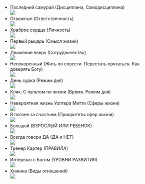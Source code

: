 - Последний самурай (Дисциплина, Самодисциплина)   
![](https://avatars.mds.yandex.net/get-kinopoisk-image/1773646/11a7425c-292a-4d5d-9e8c-f0000b8911df/300x450)
- Отважные (Ответственность)   
![](https://avatars.mds.yandex.net/get-kinopoisk-image/1599028/bfeb3fd5-7467-4ecb-abc8-48fa4df45531/300x450)
- Храброе сердце (Личность)   
 ![](https://avatars.mds.yandex.net/get-kinopoisk-image/1704946/ce82bed6-15de-4d5c-aa68-fae55556e39f/300x450)
- Первый рыцарь (Смысл жизни)   
 ![](https://avatars.mds.yandex.net/get-kinopoisk-image/1599028/3444ef51-f8dd-4b2c-b308-45a8d3cf4d13/300x450)
- Движение вверх (Сотрудничество)   
 ![](https://avatars.mds.yandex.net/get-kinopoisk-image/1900788/1ad5be65-ce43-4712-b16e-8afa40d0ab26/300x450)
- Непокоренный (Жить по совести. Перестать прятаться. Как доверять Богу)   
 ![](https://avatars.mds.yandex.net/get-kinopoisk-image/1946459/21d9dae4-b7f2-4290-ad46-c56746208047/300x450)
- День сурка (Режим дня)   
 ![](https://avatars.mds.yandex.net/get-kinopoisk-image/1599028/ed4f90cb-188b-4cac-a41a-c175ff9b9e48/300x450)
- Клик: С пультом по жизни (Время. Режим дня)   
 ![](https://avatars.mds.yandex.net/get-kinopoisk-image/1777765/d36e0f8c-5a59-4613-98a6-b6314e6331e0/300x450)
- Невероятная жизнь Уолтера Митти (Сферы жизни)   
 ![](https://avatars.mds.yandex.net/get-kinopoisk-image/1599028/04157d48-57a7-4985-98f7-fffa9fda4f63/300x450)
- В погоне за счастьем (Приоритеты сфер жизни)   
 ![](https://avatars.mds.yandex.net/get-kinopoisk-image/1600647/726e4489-c811-404e-9912-55d6baf7b298/300x450)
- Большой (ВЗРОСЛЫЙ ИЛИ РЕБЕНОК)   
 ![](https://avatars.mds.yandex.net/get-kinopoisk-image/1777765/02374a0c-2ad1-41fb-a5cc-36d88a351a9b/300x450)
- Всегда говори ДА (ДА и НЕТ)   
 ![](https://avatars.mds.yandex.net/get-kinopoisk-image/1946459/a4bcd57c-d63d-4d2c-944d-78bbf78d3a09/300x450)
- Тренер Картер (ПРАВИЛА)   
 ![](https://avatars.mds.yandex.net/get-kinopoisk-image/1777765/b1055302-cb1c-4387-8817-f13ecf98034b/300x450)
- Интервью с Богом (УРОВНИ РАЗВИТИЯ)   
 ![](https://avatars.mds.yandex.net/get-kinopoisk-image/1599028/68a49816-b070-456b-a408-bf605e8806ef/300x450)
- Хижина (Виды отношений)   
 ![](https://avatars.mds.yandex.net/get-kinopoisk-image/1599028/d790f95e-2ae0-4913-878a-168289f00ff4/300x450)
